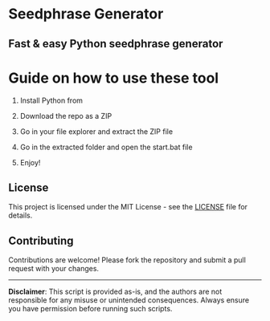 # Seedphrase Generator       
          
## Fast & easy Python seedphrase generator         
              
# Guide on how to use these tool           
               
1. Install Python from           
   
2. Download the repo as a ZIP         
    
3. Go in your file explorer and extract the ZIP file      
          
4. Go in the extracted folder and open the start.bat file      
         
5. Enjoy!         
            
## License             
      
This project is licensed under the MIT License - see the [LICENSE](LICENSE) file for details.                  
    
## Contributing     
        
Contributions are welcome! Please fork the repository and submit a pull request with your changes.             
         
---       
        
**Disclaimer**: This script is provided as-is, and the authors are not responsible for any misuse or unintended consequences. Always ensure you have permission before running such scripts.            
